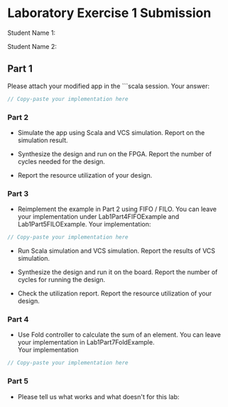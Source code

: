 # Laboratory Exercise 1 Submission
Student Name 1:

Student Name 2:

## Part 1
Please attach your modified app in the \`\`\`scala session.
Your answer:
```scala
// Copy-paste your implementation here
```

### Part 2
* Simulate the app using Scala and VCS simulation. Report on the simulation result. 

* Synthesize the design and run on the FPGA. Report the number of cycles needed for the design. 

* Report the resource utilization of your design. 


### Part 3
* Reimplement the example in Part 2 using FIFO / FILO. You can leave your implementation under Lab1Part4FIFOExample and Lab1Part5FILOExample. 
Your implementation: 
```scala
// Copy-paste your implementation here
```

* Run Scala simulation and VCS simulation. Report the results of VCS simulation.

* Synthesize the design and run it on the board. Report the number of cycles for running the design. 

* Check the utilization report. Report the resource utilization of your design.


### Part 4
* Use Fold controller to calculate the sum of an element. You can leave your implementation in Lab1Part7FoldExample.  
Your implementation
```scala
// Copy-paste your implementation here
```

### Part 5
* Please tell us what works and what doesn't for this lab:
